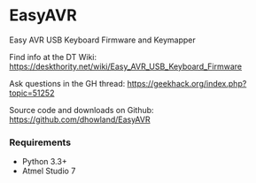 # EasyAVR
Easy AVR USB Keyboard Firmware and Keymapper

Find info at the DT Wiki:
https://deskthority.net/wiki/Easy_AVR_USB_Keyboard_Firmware

Ask questions in the GH thread:
https://geekhack.org/index.php?topic=51252

Source code and downloads on Github:
https://github.com/dhowland/EasyAVR

### Requirements

* Python 3.3+
* Atmel Studio 7
